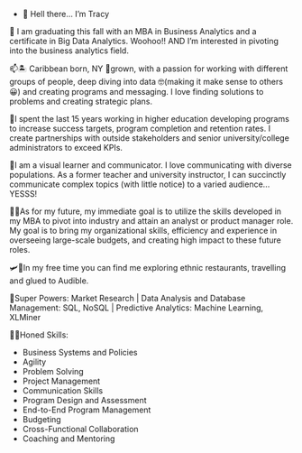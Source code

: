 - 👋 Hell there... I’m Tracy

👀 I am graduating this fall with an MBA in Business Analytics and a certificate in Big Data Analytics. Woohoo!!  AND I’m interested in pivoting into the business analytics field.

📫🏝 Caribbean born, NY 🍎grown, with a passion for working with different groups of people, deep diving into data 🤓(making it make sense to others 😀) and creating programs and messaging. I love finding solutions to problems and creating strategic plans. 

🏫I spent the last 15 years working in higher education developing programs to increase success targets, program completion and retention rates. I create partnerships with outside stakeholders and senior university/college administrators to exceed KPIs. 

💞️I am a visual learner and communicator. I love communicating with diverse populations. As a former teacher and university instructor, I can succinctly communicate complex topics (with little notice) to a varied audience... YESSS! 

🎯🔮As for my future, my immediate goal is to utilize the skills developed in my MBA to pivot into industry and attain an analyst or product manager role. My goal is to bring my organizational skills, efficiency and experience in overseeing large-scale budgets, and creating high impact to these future roles.

🛩🍜In my free time you can find me exploring ethnic restaurants, travelling and glued to Audible. 

🤩Super Powers: Market Research | Data Analysis and Database Management: SQL, NoSQL | Predictive Analytics: Machine Learning, XLMiner 

💪🏽Honed Skills: 
* Business Systems and Policies 
* Agility  
* Problem Solving  
* Project Management  
* Communication Skills  
*  Program Design and Assessment 
* End-to-End Program Management 
* Budgeting  
* Cross-Functional Collaboration 
* Coaching and Mentoring

<!---
gigglesjm/gigglesjm is a ✨ special ✨ repository because its `README.md` (this file) appears on your GitHub profile.
You can click the Preview link to take a look at your changes.
--->
